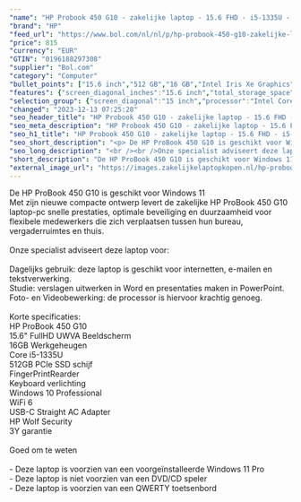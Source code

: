 ```yaml
---
"name": "HP Probook 450 G10 - zakelijke laptop - 15.6 FHD - i5-1335U - 16GB - 512GB - W11P - Keyboard verlichting - 3 jaar garantie"
"brand": "HP"
"feed_url": "https://www.bol.com/nl/nl/p/hp-probook-450-g10-zakelijke-laptop-15-6-fhd-i5-1335u-16gb-512gb-w11p-keyboard-verlichting-3-jaar-garantie/9300000152682618"
"price": 815
"currency": "EUR"
"GTIN": "0196188297308"
"supplier": "Bol.com"
"category": "Computer"
"bullet_points": ["15.6 inch","512 GB","16 GB","Intel Iris Xe Graphics"]
"features": {"screen_diagonal_inches":"15.6 inch","total_storage_space":"512 GB","memory_size":"16 GB","graphics_card":"Intel Iris Xe Graphics"}
"selection_group": {"screen_diagonal":"15 inch","processor":"Intel Core i5","changed_price_past_3_days":false,"product_family":"Probook"}
"changed": "2023-12-13 07:25:28"
"seo_header_title": "HP Probook 450 G10 - zakelijke laptop - 15.6 FHD - i5-1335U - 16GB - 512GB - W11P - Keyboard verlichting - 3 jaar garantie"
"seo_meta_description": "HP Probook 450 G10 - zakelijke laptop - 15.6 FHD - i5-1335U - 16GB - 512GB - W11P - Keyboard verlichting - 3 jaar garantie"
"seo_h1_title": "HP Probook 450 G10 - zakelijke laptop - 15.6 FHD - i5-1335U - 16GB - 512GB - W11P - Keyboard verlichting - 3 jaar garantie"
"seo_short_description": "<p> De HP ProBook 450 G10 is geschikt voor Windows 11<br />Met zijn nieuwe compacte ontwerp levert de zakelijke HP ProBook 450 G10 laptop-pc snelle prestaties, optimale beveiliging en duurzaamheid voor flexibele medewerkers die zich verplaatsen tussen hun bureau, vergaderruimtes en thuis."
"seo_long_description": "<br /><br />Onze specialist adviseert deze laptop voor:<br /><br />Dagelijks gebruik: deze laptop is geschikt voor internetten, e-mailen en tekstverwerking. <br />Studie: verslagen uitwerken in Word en presentaties maken in PowerPoint. <br />Foto- en Videobewerking: de processor is hiervoor krachtig genoeg. <br /><br />Korte specificaties:<br />HP ProBook 450 G10<br />15. 6\" FullHD UWVA Beeldscherm<br />16GB Werkgeheugen<br />Core i5-1335U <br />512GB PCIe SSD schijf <br />FingerPrintRearder<br />Keyboard verlichting<br />Windows 10 Professional<br />WiFi 6<br />USB-C Straight AC Adapter<br />HP Wolf Security<br />3Y garantie<br /><br />Goed om te weten<br /><br />- Deze laptop is voorzien van een voorgeïnstalleerde Windows 11 Pro<br />- Deze laptop is niet voorzien van een DVD/CD speler<br />- Deze laptop is voorzien van een QWERTY toetsenbord </p>"
"short_description": "De HP ProBook 450 G10 is geschikt voor Windows 11 Met zijn nieuwe compacte ontwerp levert de zakelijke HP ProBook 450 G10 laptop-pc snelle prestaties, optimale beveiliging en duurzaamheid voor flexibele medewerkers die zich verplaatsen tussen hun bureau, vergaderruimtes en thuis. Onze specialist adviseert deze laptop voor: Dagelijks gebruik: deze laptop is geschikt voor internetten, e-mailen en tekstverwerking. Studie: verslagen uitwerken in Word en presentaties maken in PowerPoint. Foto- en Videobewerking: de processor is hiervoor krachtig genoeg. Korte specificaties: HP ProBook 450 G10 15.6\" FullHD UWVA Beeldscherm 16GB Werkgeheugen Core i5-1335U 512GB PCIe SSD schijf FingerPrintRearder Keyboard verlichting Windows 10 Professional WiFi 6 USB-C Straight AC Adapter HP Wolf Security 3Y garantie Goed om te weten - Deze laptop is voorzien van een voorgeïnstalleerde Windows 11 Pro - Deze laptop is niet voorzien van een DVD/CD speler - Deze laptop is voorzien van een QWERTY toetsenbord"
"external_image_url": "https://images.zakelijkelaptopkopen.nl/hp-probook-450-g10-zakelijke-laptop-15-6-fhd-i5-1335u-16gb-512gb-w11p-keyboard-verlichting-3-jaar-garantie.webp"
---
```


<p> De HP ProBook 450 G10 is geschikt voor Windows 11<br />Met zijn nieuwe compacte ontwerp levert de zakelijke HP ProBook 450 G10 laptop-pc snelle prestaties, optimale beveiliging en duurzaamheid voor flexibele medewerkers die zich verplaatsen tussen hun bureau, vergaderruimtes en thuis.<br /><br />Onze specialist adviseert deze laptop voor:<br /><br />Dagelijks gebruik: deze laptop is geschikt voor internetten, e-mailen en tekstverwerking.<br />Studie: verslagen uitwerken in Word en presentaties maken in PowerPoint.<br />Foto- en Videobewerking: de processor is hiervoor krachtig genoeg.<br /><br />Korte specificaties:<br />HP ProBook 450 G10<br />15.6" FullHD UWVA Beeldscherm<br />16GB Werkgeheugen<br />Core i5-1335U <br />512GB PCIe SSD schijf <br />FingerPrintRearder<br />Keyboard verlichting<br />Windows 10 Professional<br />WiFi 6<br />USB-C Straight AC Adapter<br />HP Wolf Security<br />3Y garantie<br /><br />Goed om te weten<br /><br />- Deze laptop is voorzien van een voorgeïnstalleerde Windows 11 Pro<br />- Deze laptop is niet voorzien van een DVD/CD speler<br />- Deze laptop is voorzien van een QWERTY toetsenbord </p>